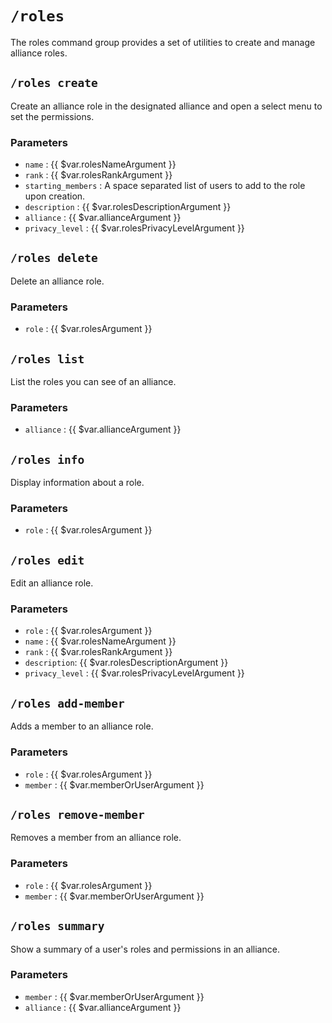 # `/roles`

The roles command group provides a set of utilities to create and
manage alliance roles.

## `/roles create`

Create an alliance role in the designated alliance and open a
select menu to set the permissions.

### Parameters

- `name` : {{ $var.rolesNameArgument }}
- `rank` : {{ $var.rolesRankArgument }}
- `starting_members` : A space separated list of users to add to the role upon creation.
- `description` : {{ $var.rolesDescriptionArgument }}
- `alliance` : {{ $var.allianceArgument }}
- `privacy_level` : {{ $var.rolesPrivacyLevelArgument }}

## `/roles delete`

Delete an alliance role.

### Parameters

- `role` : {{ $var.rolesArgument }}

## `/roles list`

List the roles you can see of an alliance.

### Parameters

- `alliance` : {{ $var.allianceArgument }}

## `/roles info`

Display information about a role.

### Parameters

- `role` : {{ $var.rolesArgument }}

## `/roles edit`

Edit an alliance role.

### Parameters

- `role` : {{ $var.rolesArgument }}
- `name` : {{ $var.rolesNameArgument }}
- `rank` : {{ $var.rolesRankArgument }}
- `description`: {{ $var.rolesDescriptionArgument }}
- `privacy_level` : {{ $var.rolesPrivacyLevelArgument }}

## `/roles add-member`

Adds a member to an alliance role.

### Parameters

- `role` : {{ $var.rolesArgument }}
- `member` : {{ $var.memberOrUserArgument }}

## `/roles remove-member`

Removes a member from an alliance role.

### Parameters

- `role` : {{ $var.rolesArgument }}
- `member` : {{ $var.memberOrUserArgument }}

## `/roles summary`

Show a summary of a user's roles and permissions in an alliance.

### Parameters

- `member` : {{ $var.memberOrUserArgument }}
- `alliance` : {{ $var.allianceArgument }}
